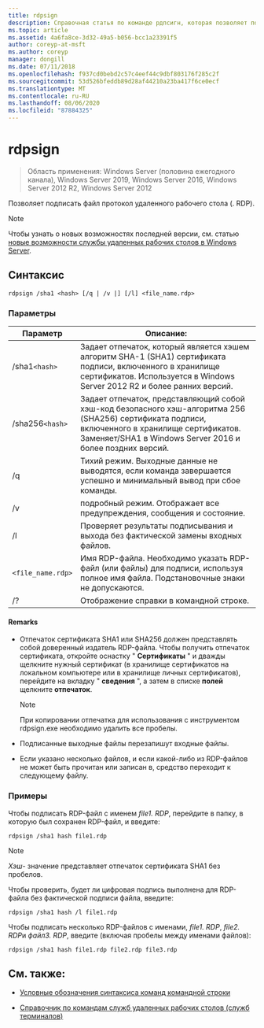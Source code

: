 ```yaml
---
title: rdpsign
description: Справочная статья по команде рдпсигн, которая позволяет подписать файл протокол удаленного рабочего стола (. RDP).
ms.topic: article
ms.assetid: 4a6fa8ce-3d32-49a5-b056-bcc1a23391f5
author: coreyp-at-msft
ms.author: coreyp
manager: dongill
ms.date: 07/11/2018
ms.openlocfilehash: f937cd0bebd2c57c4eef44c9dbf803176f285c2f
ms.sourcegitcommit: 53d526bfeddb89d28af44210a23ba417f6ce0ecf
ms.translationtype: MT
ms.contentlocale: ru-RU
ms.lasthandoff: 08/06/2020
ms.locfileid: "87884325"
---
```

# <a name="rdpsign"></a>rdpsign

> Область применения: Windows Server (половина ежегодного канала), Windows Server 2019, Windows Server 2016, Windows Server 2012 R2, Windows Server 2012

Позволяет подписать файл протокол удаленного рабочего стола (. RDP).

> [!NOTE]
> Чтобы узнать о новых возможностях последней версии, см. статью [новые возможности службы удаленных рабочих столов в Windows Server](/previous-versions/windows/it-pro/windows-server-2012-r2-and-2012/dn283323(v=ws.11)).

## <a name="syntax"></a>Синтаксис

```
rdpsign /sha1 <hash> [/q | /v |] [/l] <file_name.rdp>
```

### <a name="parameters"></a>Параметры

| Параметр | Описание: |
|--|--|
| /sha1`<hash>` | Задает отпечаток, который является хэшем алгоритм SHA-1 (SHA1) сертификата подписи, включенного в хранилище сертификатов. Используется в Windows Server 2012 R2 и более ранних версий. |
| /sha256`<hash>` | Задает отпечаток, представляющий собой хэш-код безопасного хэш-алгоритма 256 (SHA256) сертификата подписи, включенного в хранилище сертификатов. Заменяет/SHA1 в Windows Server 2016 и более поздних версий. |
| /q | Тихий режим. Выходные данные не выводятся, если команда завершается успешно и минимальный вывод при сбое команды. |
| /v | подробный режим. Отображает все предупреждения, сообщения и состояние. |
| /l | Проверяет результаты подписывания и выхода без фактической замены входных файлов. |
| `<file_name.rdp>` | Имя RDP-файла. Необходимо указать RDP-файл (или файлы) для подписи, используя полное имя файла. Подстановочные знаки не допускаются. |
| /? | Отображение справки в командной строке. |

#### <a name="remarks"></a>Remarks

- Отпечаток сертификата SHA1 или SHA256 должен представлять собой доверенный издатель RDP-файла. Чтобы получить отпечаток сертификата, откройте оснастку " **Сертификаты** " и дважды щелкните нужный сертификат (в хранилище сертификатов на локальном компьютере или в хранилище личных сертификатов), перейдите на вкладку " **сведения** ", а затем в списке **полей** щелкните **отпечаток**.

    > [!NOTE]
    > При копировании отпечатка для использования с инструментом rdpsign.exe необходимо удалить все пробелы.

- Подписанные выходные файлы перезапишут входные файлы.

- Если указано несколько файлов, и если какой-либо из RDP-файлов не может быть прочитан или записан в, средство переходит к следующему файлу.

### <a name="examples"></a>Примеры

Чтобы подписать RDP-файл с именем *file1. RDP*, перейдите в папку, в которую был сохранен RDP-файл, и введите:

```
rdpsign /sha1 hash file1.rdp
```

> [!NOTE]
> *Хэш-* значение представляет отпечаток сертификата SHA1 без пробелов.

Чтобы проверить, будет ли цифровая подпись выполнена для RDP-файла без фактической подписи файла, введите:

```
rdpsign /sha1 hash /l file1.rdp
```

Чтобы подписать несколько RDP-файлов с именами, *file1. RDP*, *file2. RDP*и *файл3. RDP*, введите (включая пробелы между именами файлов):

```
rdpsign /sha1 hash file1.rdp file2.rdp file3.rdp
```

## <a name="see-also"></a>См. также:

- [Условные обозначения синтаксиса команд командной строки](command-line-syntax-key.md)

- [Справочник по командам служб удаленных рабочих столов (служб терминалов)](remote-desktop-services-terminal-services-command-reference.md)
